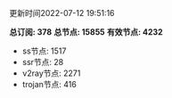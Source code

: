 更新时间2022-07-12 19:51:16

**总订阅: 378**
**总节点: 15855**
**有效节点: 4232**
- ss节点: 1517
- ssr节点: 28
- v2ray节点: 2271
- trojan节点: 416
